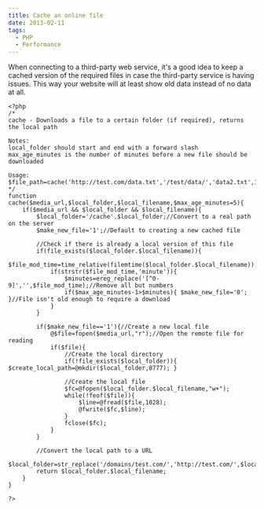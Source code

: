 ```yaml
---
title: Cache an online file
date: 2013-02-11
tags:
  - PHP
  - Performance
---
```


When connecting to a third-party web service, it's a good idea to keep a cached version of the required files in case the third-party service is having issues. This way your website will at least show old data instead of no data at all.

	<?php
	/*
	cache - Downloads a file to a certain folder (if required), returns the local path

	Notes:
	local_folder should start and end with a forward slash
	max_age_minutes is the number of minutes before a new file should be downloaded

	Usage:
	$file_path=cache('http://test.com/data.txt','/test/data/','data2.txt',15);
	*/
	function cache($media_url,$local_folder,$local_filename,$max_age_minutes=5){
		if($media_url && $local_folder && $local_filename){
			$local_folder='/cache'.$local_folder;//Convert to a real path on the server
			$make_new_file='1';//Default to creating a new cached file

			//Check if there is already a local version of this file
			if(file_exists($local_folder.$local_filename)){
				$file_mod_time=time_relative(filemtime($local_folder.$local_filename));
				if(strstr($file_mod_time,'minute')){
					$minutes=ereg_replace('[^0-9]','',$file_mod_time);//Remove all but numbers
					if($max_age_minutes-1>$minutes){ $make_new_file='0'; }//File isn't old enough to require a download
				}
			}

			if($make_new_file=='1'){//Create a new local file
				@$file=fopen($media_url,"r");//Open the remote file for reading
				if($file){
					//Create the local directory
					if(!file_exists($local_folder)){ $create_local_path=@mkdir($local_folder,0777); }

					//Create the local file
					$fc=@fopen($local_folder.$local_filename,"w+");
					while(!feof($file)){
						$line=@fread($file,1028);
						@fwrite($fc,$line);
					}
					fclose($fc);
				}
			}

			//Convert the local path to a URL
			$local_folder=str_replace('/domains/test.com/','http://test.com/',$local_folder);
			return $local_folder.$local_filename;
		}
	}

	?>